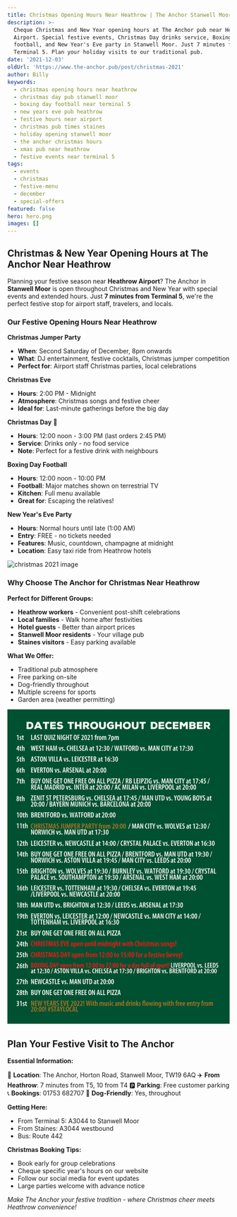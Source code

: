 ```yaml
---
title: Christmas Opening Hours Near Heathrow | The Anchor Stanwell Moor
description: >-
  Cheque Christmas and New Year opening hours at The Anchor pub near Heathrow
  Airport. Special festive events, Christmas Day drinks service, Boxing Day
  football, and New Year's Eve party in Stanwell Moor. Just 7 minutes from
  Terminal 5. Plan your holiday visits to our traditional pub.
date: '2021-12-03'
oldUrl: 'https://www.the-anchor.pub/post/christmas-2021'
author: Billy
keywords:
  - christmas opening hours near heathrow
  - christmas day pub stanwell moor
  - boxing day football near terminal 5
  - new years eve pub heathrow
  - festive hours near airport
  - christmas pub times staines
  - holiday opening stanwell moor
  - the anchor christmas hours
  - xmas pub near heathrow
  - festive events near terminal 5
tags:
  - events
  - christmas
  - festive-menu
  - december
  - special-offers
featured: false
hero: hero.png
images: []
---
```


  

## Christmas & New Year Opening Hours at The Anchor Near Heathrow

Planning your festive season near **Heathrow Airport**? The Anchor in **Stanwell Moor** is open throughout Christmas and New Year with special events and extended hours. Just **7 minutes from Terminal 5**, we're the perfect festive stop for airport staff, travelers, and locals.

### Our Festive Opening Hours Near Heathrow

**Christmas Jumper Party**
- **When**: Second Saturday of December, 8pm onwards
- **What**: DJ entertainment, festive cocktails, Christmas jumper competition
- **Perfect for**: Airport staff Christmas parties, local celebrations

**Christmas Eve**
- **Hours**: 2:00 PM - Midnight
- **Atmosphere**: Christmas songs and festive cheer
- **Ideal for**: Last-minute gatherings before the big day

**Christmas Day** 🎅
- **Hours**: 12:00 noon - 3:00 PM (last orders 2:45 PM)
- **Service**: Drinks only - no food service
- **Note**: Perfect for a festive drink with neighbours

**Boxing Day Football**
- **Hours**: 12:00 noon - 10:00 PM
- **Football**: Major matches shown on terrestrial TV
- **Kitchen**: Full menu available
- **Great for**: Escaping the relatives!

**New Year's Eve Party**
- **Hours**: Normal hours until late (1:00 AM)
- **Entry**: FREE - no tickets needed
- **Features**: Music, countdown, champagne at midnight
- **Location**: Easy taxi ride from Heathrow hotels
    

![christmas 2021 image](/content/blog/christmas-2021/image-1.png)

### Why Choose The Anchor for Christmas Near Heathrow

**Perfect for Different Groups:**
- **Heathrow workers** - Convenient post-shift celebrations
- **Local families** - Walk home after festivities
- **Hotel guests** - Better than airport prices
- **Stanwell Moor residents** - Your village pub
- **Staines visitors** - Easy parking available

**What We Offer:**
- Traditional pub atmosphere
- Free parking on-site
- Dog-friendly throughout
- Multiple screens for sports
- Garden area (weather permitting)

![christmas 2021 image](/content/blog/christmas-2021/image-2.png)

## Plan Your Festive Visit to The Anchor

**Essential Information:**

📍 **Location**: The Anchor, Horton Road, Stanwell Moor, TW19 6AQ
✈️ **From Heathrow**: 7 minutes from T5, 10 from T4
🅿️ **Parking**: Free customer parking
📞 **Bookings**: 01753 682707
🐶 **Dog-Friendly**: Yes, throughout

**Getting Here:**
- From Terminal 5: A3044 to Stanwell Moor
- From Staines: A3044 westbound
- Bus: Route 442

**Christmas Booking Tips:**
- Book early for group celebrations
- Cheque specific year's hours on our website
- Follow our social media for event updates
- Large parties welcome with advance notice

*Make The Anchor your festive tradition - where Christmas cheer meets Heathrow convenience!*
